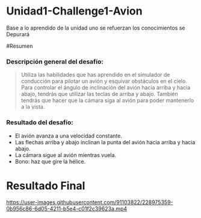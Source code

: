 # Unidad1-Challenge1-Avion
Base a lo aprendido de la unidad uno se refuerzan los conocimientos se Depurará

#Resumen
### Descripción general del desafío:

> Utiliza las habilidades que has aprendido en el simulador de conducción para pilotar un avión y esquivar obstáculos en el cielo. 
  Para controlar el ángulo de inclinación del avión hacia arriba y hacia abajo, tendrás que utilizar las teclas de arriba y abajo. 
  También tendrás que hacer que la cámara siga al avión para poder mantenerlo a la vista. 

### Resultado del desafío: 
* El avión avanza a una velocidad constante.
* Las flechas arriba y abajo inclinan la punta del avión hacia arriba y hacia abajo.
* La cámara sigue al avión mientras vuela.
* Bono: haz que gire la hélice.

# Resultado Final
https://user-images.githubusercontent.com/91103822/228975359-0b956c86-6d05-4211-b5e4-c01f2c39623a.mp4

